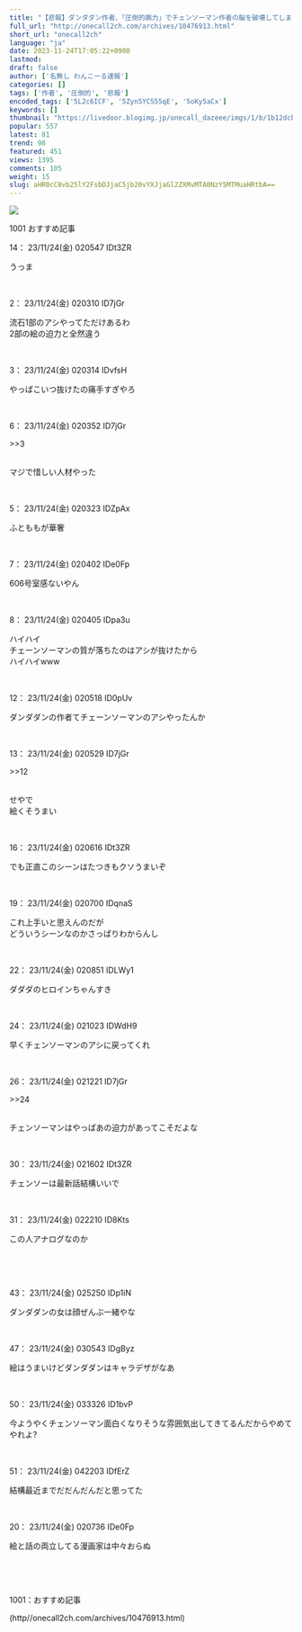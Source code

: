 ```yaml
---
title: "【悲報】ダンダダン作者、「圧倒的画力」でチェンソーマン作者の脳を破壊してしまうｗｗｗｗ "
full_url: "http://onecall2ch.com/archives/10476913.html"
short_url: "onecall2ch"
language: "ja"
date: 2023-11-24T17:05:22+0900
lastmod: 
draft: false
author: ['名無し わんこーる速報']
categories: []
tags: ['作者', '圧倒的', '悲報']
encoded_tags: ['5L2c6ICF', '5Zyn5YCS55qE', '5oKy5aCx']
keywords: []
thumbnail: "https://livedoor.blogimg.jp/onecall_dazeee/imgs/1/b/1b12dcbd.jpg"
popular: 557
latest: 81
trend: 98
featured: 451
views: 1395
comments: 105
weight: 15
slug: aHR0cC8vb25lY2FsbDJjaC5jb20vYXJjaGl2ZXMvMTA0NzY5MTMuaHRtbA==
---
```


![](https://livedoor.blogimg.jp/onecall_dazeee/imgs/1/b/1b12dcbd.jpg)

<div> <p class='name2'> 1001 おすすめ記事</p> <p class='name2'>14： 23/11/24(金) 020547 IDt3ZR</p><p class='onecall'> うっま <br></p><br> <p class='name2'>2： 23/11/24(金) 020310 ID7jGr</p><p class='onecall'> 流石1部のアシやってただけあるわ<br>2部の絵の迫力と全然違う <br></p><br> <p class='name2'>3： 23/11/24(金) 020314 IDvfsH</p><p class='onecall'> やっぱこいつ抜けたの痛手すぎやろ <br></p><br> <p class='name2'>6： 23/11/24(金) 020352 ID7jGr</p><p class='onecall'> <p class='anchor'>>>3</p><br>マジで惜しい人材やった <br></p><br> <p class='name2'>5： 23/11/24(金) 020323 IDZpAx</p><p class='onecall'> ふとももが華奢 <br></p><br> <p class='name2'>7： 23/11/24(金) 020402 IDe0Fp</p><p class='onecall'> 606号室感ないやん <br></p><br> <p class='name2'>8： 23/11/24(金) 020405 IDpa3u</p><p class='onecall'> ハイハイ<br>チェーンソーマンの質が落ちたのはアシが抜けたから<br>ハイハイwww <br></p><br> <p class='name2'>12： 23/11/24(金) 020518 ID0pUv</p><p class='onecall'> ダンダダンの作者てチェーンソーマンのアシやったんか <br></p><br> <p class='name2'>13： 23/11/24(金) 020529 ID7jGr</p><p class='onecall'> <p class='anchor'>>>12</p><br>せやで<br>絵くそうまい <br></p><br> <p class='name2'>16： 23/11/24(金) 020616 IDt3ZR</p><p class='onecall'> でも正直このシーンはたつきもクソうまいぞ <br></p><br> <p class='name2'>19： 23/11/24(金) 020700 IDqnaS</p><p class='onecall'> これ上手いと思えんのだが<br>どういうシーンなのかさっぱりわからんし <br></p><br> <p class='name2'>22： 23/11/24(金) 020851 IDLWy1</p><p class='onecall'> ダダダのヒロインちゃんすき <br></p><br> <p class='name2'>24： 23/11/24(金) 021023 IDWdH9</p><p class='onecall'> 早くチェンソーマンのアシに戻ってくれ <br></p><br> <p class='name2'>26： 23/11/24(金) 021221 ID7jGr</p><p class='onecall'> <p class='anchor'>>>24</p><br>チェンソーマンはやっぱあの迫力があってこそだよな <br></p><br> <p class='name2'>30： 23/11/24(金) 021602 IDt3ZR</p><p class='onecall'> チェンソーは最新話結構いいで <br></p><br> <p class='name2'>31： 23/11/24(金) 022210 ID8Kts</p><p class='onecall'><p> この人アナログなのか </p><br></p><br> <p class='name2'>43： 23/11/24(金) 025250 IDp1iN</p><p class='onecall'> ダンダダンの女は顔ぜんぶ一緒やな <br></p><br> <p class='name2'>47： 23/11/24(金) 030543 IDgByz</p><p class='onecall'> 絵はうまいけどダンダダンはキャラデザがなあ <br></p><br> <p class='name2'>50： 23/11/24(金) 033326 ID1bvP</p><p class='onecall'> 今ようやくチェンソーマン面白くなりそうな雰囲気出してきてるんだからやめてやれよ? <br></p><br> <p class='name2'>51： 23/11/24(金) 042203 IDfErZ</p><p class='onecall'> 結構最近までだだんだんだと思ってた <br></p><br> <p class='name2'>20： 23/11/24(金) 020736 IDe0Fp</p><p class='onecall'><p> 絵と話の両立してる漫画家は中々おらぬ </p><br></p><br> <p class='name2'>1001：おすすめ記事</p> </div>

(http//onecall2ch.com/archives/10476913.html)

